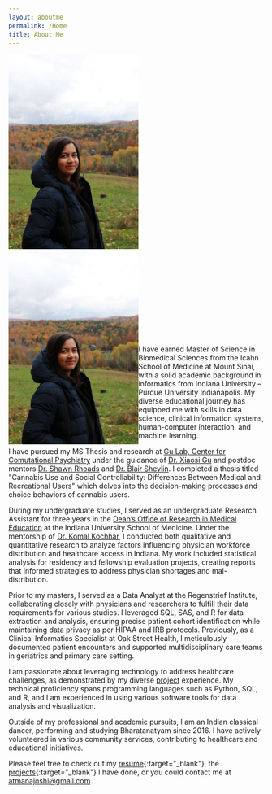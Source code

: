 ```yaml
---
layout: aboutme
permalink: /Home
title: About Me
---
```


<p class="full-width no-margin"><img src="/pic001.jpg" style="width:16rem;height:24rem;" align="left"/></p><br><br><br><br><br><br><br><br><br><br><br><br><br><br><br><br>

<p class="full-width no-margin"><img src="/pic001.jpg" style="width:16rem;height:24rem;" align="left"/></p><br><br><br><br><br><br><br><br><br><br><br><br><br><br><br><br>

I have earned Master of Science in Biomedical Sciences from the Icahn School of Medicine at Mount Sinai, with a solid academic background in informatics from Indiana University – Purdue University Indianapolis. My diverse educational journey has equipped me with skills in data science, clinical information systems, human-computer interaction, and machine learning. 

I have pursued my MS Thesis and research at [Gu Lab, Center for Comutational Psychiatry](https://www.neurocpu.org/) under the guidance of [Dr. Xiaosi Gu](https://profiles.icahn.mssm.edu/xiaosi-gu?pk_vid=b3874027cb494c101721417624946926) and postdoc mentors [Dr. Shawn Rhoads](https://scholar.google.com/citations?hl=en&user=__YmDVEAAAAJ) and [Dr. Blair Shevlin](https://scholar.google.com/citations?user=J_t6LicAAAAJ&hl=en). I completed a thesis titled "Cannabis Use and Social Controllability: Differences Between Medical and Recreational Users" which delves into the decision-making processes and choice behaviors of cannabis users. 

During my undergraduate studies, I served as an undergraduate Research Assistant for three years in the [Dean’s Office of Research in Medical Education](https://medicine.iu.edu/blogs/research-in-medical-education/introduction-research-medical-education-unit) at the Indiana University School of Medicine. Under the mentorship of [Dr. Komal Kochhar](https://scholar.google.com/citations?user=jkkjFzIAAAAJ&hl=en), I conducted both qualitative and quantitative research to analyze factors influencing physician workforce distribution and healthcare access in Indiana. My work included statistical analysis for residency and fellowship evaluation projects, creating reports that informed strategies to address physician shortages and mal-distribution. 

Prior to my masters, I served as a Data Analyst at the Regenstrief Institute, collaborating closely with physicians and researchers to fulfill their data requirements for various studies. I leveraged SQL, SAS, and R for data extraction and analysis, ensuring precise patient cohort identification while maintaining data privacy as per HIPAA and IRB protocols. Previously, as a Clinical Informatics Specialist at Oak Street Health, I meticulously documented patient encounters and supported multidisciplinary care teams in geriatrics and primary care setting. 

I am passionate about leveraging technology to address healthcare challenges, as demonstrated by my diverse [project](https://atmanajoshi.github.io/Projects) experience. My technical proficiency spans programming languages such as Python, SQL, and R, and I am experienced in using various software tools for data analysis and visualization.

Outside of my professional and academic pursuits, I am an Indian classical dancer, performing and studying Bharatanatyam since 2016. I have actively volunteered in various community services, contributing to healthcare and educational initiatives.

Please feel free to check out my [resume](https://drive.google.com/file/d/1vTKALVJb8XFN1WnXD4NJOmXlo1cdQoGn/view?usp=sharing){:target="_blank"}, the [projects](https://atmanajoshi.github.io/Projects){:target="_blank"} I have done, or you could contact me at atmanajoshi@gmail.com.
